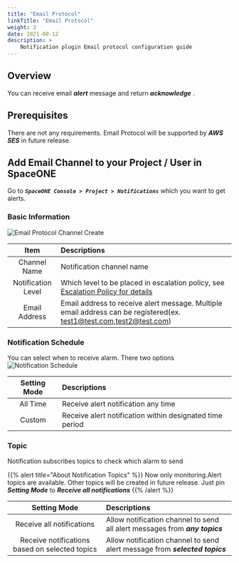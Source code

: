 ```yaml
---
title: "Email Protocol"
linkTitle: "Email Protocol"
weight: 3
date: 2021-08-12
description: >
    Notification plugin Email protocol configuration guide
---
```


## Overview
You can receive email _**alert**_ message and return _**acknowledge**_ .

## Prerequisites
There are not any requirements.
Email Protocol will be supported by _**AWS SES**_ in future release.

## Add Email Channel to your Project / User in SpaceONE
Go to _**`SpaceONE Console > Project > Notifications`**_ which you want to get alerts.

### Basic Information
![Email Protocol Channel Create](/ko/docs/guides/alert_manager/notification/notification_img/email_protocol_01.png)

|Item|Descriptions|
|:--:|:--|
|Channel Name|Notification channel name|
|Notification Level|Which level to be placed in escalation policy, see [Escalation Policy for details](/docs/guides/alert_manager/escalation-policy/)|
|Email Address|Email address to receive alert message. Multiple email address can be registered(ex. test1@test.com,test2@test.com)|


### Notification Schedule
You can select when to receive alarm. There two options
![Notification Schedule](/ko/docs/guides/alert_manager/notification/notification_img/notification_img_01.png)

|Setting Mode|Descriptions|
|:--:|:--|
|All Time|Receive alert notification any time|
|Custom|Receive alert notification within designated time period|

### Topic
Notification subscribes topics to check which alarm to send

{{% alert title="About Notification Topics" %}}
Now only monitoring.Alert topics are available. Other topics will be created in future release.
Just pin _**Setting Mode**_ to _**Receive all notifications**_
{{% /alert %}}

|Setting Mode|Descriptions|
|:--:|:--|
|Receive all notifications|Allow notification channel to send all alert messages from _**any topics**_|
|Receive notifications based on selected topics|Allow notification channel to send alert message from _**selected topics**_|

